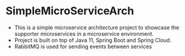 # SimpleMicroServiceArch

- This is a simple microservice architecture project to showcase the supporter microservices in a microservice environment.
- Project is built on top of Java 11, Spring Boot and Spring Cloud.
- RabbitMQ is used for sending events between services
